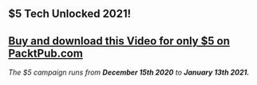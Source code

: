## $5 Tech Unlocked 2021!
[Buy and download this Video for only $5 on PacktPub.com](https://www.packtpub.com/product/pytorch-deep-learning-in-7-days-video/9781789135367)
-----
*The $5 campaign         runs from __December 15th 2020__ to __January 13th 2021.__*

